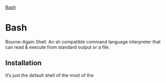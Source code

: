 [Bash](./assets/Bash_(Unix_shell)-Logo.wine.png)
# Bash
Bourne-Again Shell.
An sh compatible command language interpreter that can read & execute from standard output or a file.

## Installation
It’s just the default shell of the most of the 
